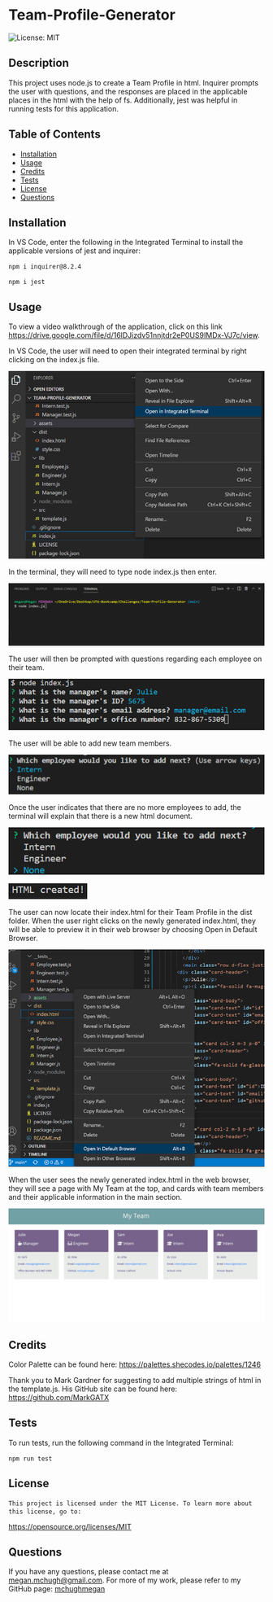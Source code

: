 # Team-Profile-Generator
![License: MIT](https://img.shields.io/badge/License-MIT-yellow)

## Description

This project uses node.js to create a Team Profile in html. Inquirer prompts the user with questions, and the responses are placed in the applicable places in the html with the help of fs. Additionally, jest was helpful in running tests for this application.

## Table of Contents

* [Installation](#installation)
* [Usage](#usage)
* [Credits](#credits)
* [Tests](#tests)
* [License](#license)
* [Questions](#questions)

## Installation

In VS Code, enter the following in the Integrated Terminal to install the applicable versions of jest and inquirer:

```
npm i inquirer@8.2.4
```

```
npm i jest
```

## Usage

To view a video walkthrough of the application, click on this link https://drive.google.com/file/d/16lDJizdv51nnjtdr2eP0US9IMDx-VJ7c/view.

In VS Code, the user will need to open their integrated terminal by right clicking on the index.js file. 

![Open Terminal](https://github.com/mchughmegan/Team-Profile-Generator/blob/main/assets/Open%20Integrated%20Terminal.png)

In the terminal, they will need to type node index.js then enter. 

![Type in Terminal](https://github.com/mchughmegan/Team-Profile-Generator/blob/main/assets/node%20index.js.png)

The user will then be prompted with questions regarding each employee on their team.

![Inquirer Questions](https://github.com/mchughmegan/Team-Profile-Generator/blob/main/assets/Inquirer%20questions%20and%20responses.png)

The user will be able to add new team members.

![Add employee](https://github.com/mchughmegan/Team-Profile-Generator/blob/main/assets/Next%20Employee.png)

Once the user indicates that there are no more employees to add, the terminal will explain that there is a new html document.

![Choose None](https://github.com/mchughmegan/Team-Profile-Generator/blob/main/assets/No%20more%20employees.png)

![New html](https://github.com/mchughmegan/Team-Profile-Generator/blob/main/assets/html%20created.png)

The user can now locate their index.html for their Team Profile in the dist folder. When the user right clicks on the newly generated index.html, they will be able to preview it in their web browser by choosing Open in Default Browser.

![Open in Browser](https://github.com/mchughmegan/Team-Profile-Generator/blob/main/assets/View%20in%20default%20browser.png)

When the user sees the newly generated index.html in the web browser, they will see a page with My Team at the top, and cards with team members and their applicable information in the main section.

![View in Browser](https://github.com/mchughmegan/Team-Profile-Generator/blob/main/assets/html%20in%20browser.png)

## Credits

Color Palette can be found here:
https://palettes.shecodes.io/palettes/1246

Thank you to Mark Gardner for suggesting to add multiple strings of html in the template.js. His GitHub site can be found here:
https://github.com/MarkGATX

## Tests

To run tests, run the following command in the Integrated Terminal:

```
npm run test
```

## License
    
    This project is licensed under the MIT License. To learn more about this license, go to:
https://opensource.org/licenses/MIT 

## Questions

If you have any questions, please contact me at megan.mchugh@gmail.com.
For more of my work, please refer to my GitHub page:
[mchughmegan](https://github.com/mchughmegan/)
